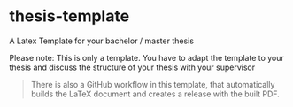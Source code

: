 # thesis-template
A Latex Template for your bachelor / master thesis

Please note: This is only a template. You have to adapt the template to your thesis and discuss the structure of your thesis with your supervisor

> There is also a GitHub workflow in this template, that automatically builds the LaTeX document and creates a release with the built PDF.
